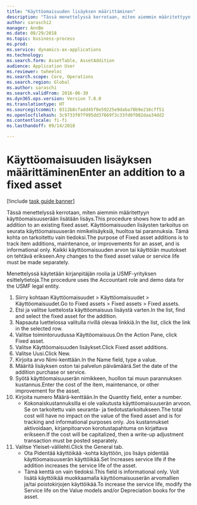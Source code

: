 ```yaml
--- 
title: "Käyttöomaisuuden lisäyksen määrittäminen"
description: "Tässä menettelyssä kerrotaan, miten aiemmin määritettyyn käyttöomaisuuserään lisätään lisäys."
author: saraschi2
manager: AnnBe
ms.date: 08/29/2018
ms.topic: business-process
ms.prod: 
ms.service: dynamics-ax-applications
ms.technology: 
ms.search.form: AssetTable, AssetAddition
audience: Application User
ms.reviewer: twheeloc
ms.search.scope: Core, Operations
ms.search.region: Global
ms.author: saraschi
ms.search.validFrom: 2016-06-30
ms.dyn365.ops.version: Version 7.0.0
ms.translationtype: HT
ms.sourcegitcommit: 0312b8cfadd45f8e59225e9daba78b9e216cff51
ms.openlocfilehash: 3c9733f07f995dd37669f3c33fd0f082daa34dd2
ms.contentlocale: fi-fi
ms.lasthandoff: 09/14/2018

---
```

# <a name="enter-an-addition-to-a-fixed-asset"></a><span data-ttu-id="dbe55-103">Käyttöomaisuuden lisäyksen määrittäminen</span><span class="sxs-lookup"><span data-stu-id="dbe55-103">Enter an addition to a fixed asset</span></span>

[!include [task guide banner](../../includes/task-guide-banner.md)]

<span data-ttu-id="dbe55-104">Tässä menettelyssä kerrotaan, miten aiemmin määritettyyn käyttöomaisuuserään lisätään lisäys.</span><span class="sxs-lookup"><span data-stu-id="dbe55-104">This procedure shows how to add an addition to an existing fixed asset.</span></span> <span data-ttu-id="dbe55-105">Käyttöomaisuuden lisäysten tarkoitus on seurata käyttöomaisuuserän nimikelisäyksiä, huoltoa tai parannuksia. Tämä kohta on tarkoitettu vain tiedoksi.</span><span class="sxs-lookup"><span data-stu-id="dbe55-105">The purpose of Fixed asset additions is to track item additions, maintenance, or improvements for an asset, and is informational only.</span></span> <span data-ttu-id="dbe55-106">Kaikki käyttöomaisuuden arvon tai käyttöiän muutokset on tehtävä erikseen.</span><span class="sxs-lookup"><span data-stu-id="dbe55-106">Any changes to the fixed asset value or service life must be made separately.</span></span>   



<span data-ttu-id="dbe55-107">Menettelyssä käytetään kirjanpitäjän roolia ja USMF-yrityksen esittelytietoja.</span><span class="sxs-lookup"><span data-stu-id="dbe55-107">The procedure uses the Accountant role and demo data for the USMF legal entity.</span></span>

1. <span data-ttu-id="dbe55-108">Siirry kohtaan Käyttöomaisuudet > Käyttöomaisuudet > Käyttöomaisuudet.</span><span class="sxs-lookup"><span data-stu-id="dbe55-108">Go to Fixed assets > Fixed assets > Fixed assets.</span></span>
2. <span data-ttu-id="dbe55-109">Etsi ja valitse luettelosta käyttöomaisuus lisäystä varten.</span><span class="sxs-lookup"><span data-stu-id="dbe55-109">In the list, find and select the fixed asset for the addition.</span></span>
3. <span data-ttu-id="dbe55-110">Napsauta luettelossa valitulla rivillä olevaa linkkiä.</span><span class="sxs-lookup"><span data-stu-id="dbe55-110">In the list, click the link in the selected row.</span></span>
4. <span data-ttu-id="dbe55-111">Valitse toimintoruudussa Käyttöomaisuus.</span><span class="sxs-lookup"><span data-stu-id="dbe55-111">On the Action Pane, click Fixed asset.</span></span>
5. <span data-ttu-id="dbe55-112">Valitse Käyttöomaisuuden lisäykset.</span><span class="sxs-lookup"><span data-stu-id="dbe55-112">Click Fixed asset additions.</span></span>
6. <span data-ttu-id="dbe55-113">Valitse Uusi.</span><span class="sxs-lookup"><span data-stu-id="dbe55-113">Click New.</span></span>
7. <span data-ttu-id="dbe55-114">Kirjoita arvo Nimi-kenttään.</span><span class="sxs-lookup"><span data-stu-id="dbe55-114">In the Name field, type a value.</span></span>
8. <span data-ttu-id="dbe55-115">Määritä lisäyksen oston tai palvelun päivämäärä.</span><span class="sxs-lookup"><span data-stu-id="dbe55-115">Set the date of the addition purchase or service.</span></span>
9. <span data-ttu-id="dbe55-116">Syötä käyttöomaisuuserän nimikkeen, huollon tai muun parannuksen kustannus.</span><span class="sxs-lookup"><span data-stu-id="dbe55-116">Enter the cost of the item, maintenance, or other improvement for the asset.</span></span>
10. <span data-ttu-id="dbe55-117">Kirjoita numero Määrä-kenttään.</span><span class="sxs-lookup"><span data-stu-id="dbe55-117">In the Quantity field, enter a number.</span></span>
    * <span data-ttu-id="dbe55-118">Kokonaiskustannuksilla ei ole vaikutusta käyttöomaisuuserän arvoon. Se on tarkoitettu vain seuranta- ja tiedotustarkoitukseen.</span><span class="sxs-lookup"><span data-stu-id="dbe55-118">The total cost will have no impact on the value of the fixed asset and is for tracking and informational purposes only.</span></span> <span data-ttu-id="dbe55-119">Jos kustannukset aktivoidaan, kirjanpitoarvon korotustapahtuma on kirjattava erikseen.</span><span class="sxs-lookup"><span data-stu-id="dbe55-119">If the cost will be capitalized, then a write-up adjustment transaction must be posted separately.</span></span>  
11. <span data-ttu-id="dbe55-120">Valitse Yleiset-välilehti.</span><span class="sxs-lookup"><span data-stu-id="dbe55-120">Click the General tab.</span></span>
    * <span data-ttu-id="dbe55-121">Ota Pidentää käyttöikää -kohta käyttöön, jos lisäys pidentää käyttöomaisuuserän käyttöikää.</span><span class="sxs-lookup"><span data-stu-id="dbe55-121">Set Increases service life if the addition increases the service life of the asset.</span></span>  
    * <span data-ttu-id="dbe55-122">Tämä kenttä on vain tiedoksi.</span><span class="sxs-lookup"><span data-stu-id="dbe55-122">This field is informational only.</span></span> <span data-ttu-id="dbe55-123">Voit lisätä käyttöikää muokkaamalla käyttöomaisuuserän arvomallien ja/tai poistokirjojen käyttöikää.</span><span class="sxs-lookup"><span data-stu-id="dbe55-123">To increase the service life, modify the Service life on the Value models and/or Depreciation books for the asset.</span></span>  


